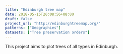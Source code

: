 ```yaml
---
title: "Edinburgh tree map"
date: 2018-05-15T20:08:56+08:00
draft: false
project_url: "http://edinburghtreemap.org/"
patterns: ["Geographies"]
datasets: ["Tree preservation orders"]
---
```


This project aims to plot trees of all types in Edinburgh.
